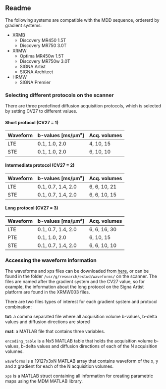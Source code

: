 ## Readme

The following systems are compatible with the MDD sequence, ordererd by gradient systems:
* XRMB
    * Discovery MR450 1.5T
    * Discovery MR750 3.0T
* XRMW
    * Optima MR450w 1.5T
	* Discovery MR750w 3.0T
    * SIGNA Artist
    * SIGNA Architect
* HRMW
    * SIGNA Premier

### Selecting different protocols on the scanner

There are three predefined diffusion acquisition protocols, which is selected by setting CV27 to different values. 

#### Short protocol (CV27 = 1)

| Waveform| b-values [ms/µm²] | Acq. volumes |
|------|------|-------|
|  LTE    |   0.1,  1.0,  2.0   | 4, 10, 15      |
|  STE    |   0.1,  1.0,  2.0   |    6, 10, 10   |

#### Intermediate protocol (CV27 = 2)

| Waveform| b-values [ms/µm²] | Acq. volumes |
|------|------|-------|
|  LTE    |   0.1, 0.7, 1.4, 2.0   |  6, 6, 10, 21  |
|  STE    |   0.1, 0.7, 1.4, 2.0   |   6, 6, 10, 15 |


#### Long protocol (CV27 = 3)

| Waveform| b-values [ms/µm²] | Acq. volumes |
|------|------|-------|
|  LTE    |   0.1, 0.7, 1.4, 2.0 | 6, 6, 16, 30  |
|  PTE    | 0.1, 1.0, 2.0  | 6, 10, 15  |
|  STE    |   0.1, 0.7, 1.4, 2.0   |    6, 6, 10, 10|


### Accessing the waveform information
The waveforms and xps files can be downloaded from [here](), or can be found in the folder `/usr/g/research/extwd/waveforms/` on the scanner. The files are named after the gradient system and the CV27 value, so for example, the information about the long protocol on the Signa Artist platform are found in the XRMW003 files. 

There are two files types of interest for each gradient system and protocol combination:

**txt**: a comma separated file where all acquisition volume b-values, b-delta values and diffusion directions are stored

**mat**: a MATLAB file that contains three variables. 

`encoding_table` is a Nx5 MATLAB table that holds the acquisition volume b-values, b-delta values and diffusion directions of each of the N acquisition volumes.

`waveforms` is a 19127x3xN MATLAB array that contains waveform of the x, y and z gradient for each of the N acquisition volumes.

`xps` is a MATLAB struct containing all information for creating parametric maps using the MDM MATLAB library.